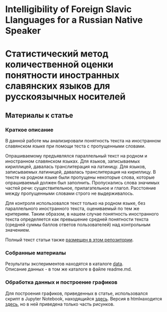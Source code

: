 # Intelligibility of Foreign Slavic Llanguages for a Russian Native Speaker
# Статистический метод количественной оценки понятности иностранных славянских языков для русскоязычных носителей
## Материалы к статье

### Краткое описание

В данной работе мы анализировали понятность текста на иностранном славянском языке при помощи теста с пропущенными словами.

Опрашиваемому предъявлялся параллельный текст на родном и иностранном славянском языках. Для языков, записываемых кириллицей, давалась транслитерация на латиницу. Для языков, записываемых латиницей, давалась транслитерация на кириллицу. В тексте на родном языке были пропущены некоторые слова, которые опрашиваемый должен был заполнить. Пропускались слова значимых частей речи: существительное, прилагательное и глагол. Расстояние между пропущенными словами  строго не выдерживалось.

Для контроля использовался текст только на родном языке, без параллельного иностранного текста, оцениваемый по тем же критериям. Таким образом, в нашем случае понятность иностранного текста определяется как превышение средней понятности текста (средней суммы баллов ответов пользователей) над контрольным значением.

Полный текст статьи также [размещен в этом репозитории](https://github.com/klyshinsky/mutual_intelligibility_Russian/blob/main/%D0%9F%D0%BE%D0%BD%D1%8F%D1%82%D0%BD%D0%BE%D1%81%D1%82%D1%8C%20%D1%81%D0%BB%D0%B0%D0%B2%D1%8F%D0%BD%D1%81%D0%BA%D0%B8%D1%85%20%D1%8F%D0%B7%D1%8B%D0%BA%D0%BE%D0%B2%20-%20%D1%80%D1%83%D1%81%D1%81%D0%BA%D0%B8%D0%B9.pdf).

### Собранные материалы

Результаты экспериментов находятся в каталоге [data](https://github.com/klyshinsky/mutual_intelligibility_Russian/tree/main/data).  
Описание данных - в том же каталоге в файле readme.md.

### Обработка данных и построение графиков

Для построения графиков, приведенных в статье, использовался скрипт в Jupyter Notebook, находящийся [здесь](https://github.com/klyshinsky/mutual_intelligibility_Russian/blob/main/draw_figure_intelligibility-4Github.ipynb). Версия в htmlнаходится [здесь](https://github.com/klyshinsky/mutual_intelligibility_Russian/blob/main/draw_figure_intelligibility-4Github.html), но в ней приведена только часть рисунков.  



